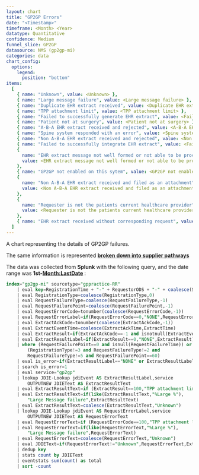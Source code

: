 ```yaml
---
layout: chart
title: "GP2GP Errors"
date: "<Timestamp>"
timeframe: <Month> <Year>
datatype: Quantitative
confidence: Medium
funnel_slice: GP2GP
datasource: NMS (gp2gp-mi)
categories: data
chart_config:
  options:
    legend:
      position: "bottom"
items:
  [
    { name: "Unknown", value: <Unknown> },
    { name: "Large message failure", value: <Large message failure> },
    { name: "Duplicate EHR extract received", value: <Duplicate EHR extract received> },
    { name: "TPP attachment limit", value: <TPP attachment limit> },
    { name: "Failed to successfully generate EHR extract", value: <Failed to successfully generate EHR extract> },
    { name: "Patient not at surgery", value: <Patient not at surgery> },
    { name: "A-B-A EHR extract received and rejected", value: <A-B-A EHR extract received and rejected> },
    { name: "Spine system responded with an error", value: <Spine system responded with an error> },
    { name: "Non A-B-A EHR extract received and rejected", value: <Non A-B-A EHR extract received and rejected> },
    { name: "Failed to successfully integrate EHR extract", value: <Failed to successfully integrate EHR extract> },
    {
      name: "EHR extract message not well formed or not able to be processed",
      value: <EHR extract message not well formed or not able to be processed>,
    },
    { name: "GP2GP not enabled on this sytem", value: <GP2GP not enabled on this sytem> },
    {
      name: "Non A-B-A EHR extract received and filed as an attachment",
      value: <Non A-B-A EHR extract received and filed as an attachment>,
    },
    {
      name: "Requester is not the patients current healthcare provider",
      value: <Requester is not the patients current healthcare provider>,
    },
    { name: "EHR extract received without corresponding request", value: <EHR extract received without corresponding request> },
  ]
---
```


A chart representing the details of GP2GP failures.

The same information is represented **[broken down into supplier pathways](/prm-funnel/month/<Year-Month-Directory>/rr-funnel/gp2gp/errors/errors-pathways/errors-pathways.html)**

The data was collected from **Splunk** with the following query, and the date range was **1st-<Month:LastDate> <Month> <Year>**:

```sql
index="gp2gp-mi" sourcetype="gppractice-RR"
    | eval key=RegistrationTime + "-" + RequestorODS + "-" + coalesce(SenderODS,"Unknown")
    | eval RegistrationType=coalesce(RegistrationType,0)
    | eval RequestFailureType=coalesce(RequestFailureType,-1)
    | eval RequestFailurePoint=coalesce(RequestFailurePoint,-1)
    | eval RequestErrorCode=tonumber(coalesce(RequestErrorCode,-1))
    | eval RequestErrorLabel=if(RequestErrorCode==0,"NONE",RequestErrorCode)
    | eval ExtractAckCode=tonumber(coalesce(ExtractAckCode,-1))
    | eval ExtractEventTime=coalesce(ExtractAckTime,ExtractTime)
    | eval ExtractResult=if(ExtractAckCode==-1 and isnotnull(ExtractEventTime),0,ExtractAckCode)
    | eval ExtractResultLabel=if(ExtractResult==0,"NONE",ExtractResult)
    | where (RequestFailurePoint==0 and isnull(RequestFailureTime)) or
        (RegistrationType!=3 and RequestFailureType!=2 and
        RequestFailureType!=5 and RequestFailurePoint==60)
    | eval is_error=if(ExtractResultLabel=="NONE" or ExtractResultLabel==15,0,1)
    | search is_error=1
    | eval service="gp2gp"
    | lookup JDIE-Lookup jdiEvent AS ExtractResultLabel,service
        OUTPUTNEW JDIEText AS ExtractResultText
    | eval ExtractResultText=if (ExtractResult==100,"TPP attachment limit",ExtractResultText)
    | eval ExtractResultText=if(like(ExtractResultText,"%Large %"),
        "Large Message failure",ExtractResultText)
    | eval ExtractResultText=coalesce(ExtractResultText,"Unknown")
    | lookup JDIE-Lookup jdiEvent AS RequestErrorLabel,service
        OUTPUTNEW JDIEText AS RequestErrorText
    | eval RequestErrorText=if (RequestErrorCode==100,"TPP attachment limit",RequestErrorText)
    | eval RequestErrorText=if(like(RequestErrorText,"%Large %"),
        "Large Message failure",RequestErrorText)
    | eval RequestErrorText=coalesce(RequestErrorText,"Unknown")
    | eval JDIEText=if(RequestErrorText!="Unknown",RequestErrorText,ExtractResultText)
    | dedup key
    | stats count by JDIEText
    | eventstats sum(count) as total
    | sort -count
```
